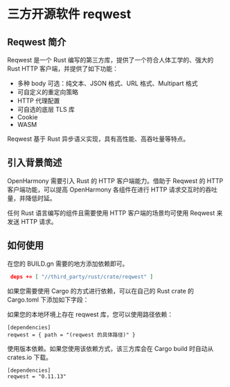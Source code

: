 # 三方开源软件 reqwest

## Reqwest 简介

Reqwest 是一个 Rust 编写的第三方库，提供了一个符合人体工学的、强大的 Rust HTTP 客户端，并提供了如下功能：

- 多种 body 可选：纯文本、JSON 格式、URL 格式、Multipart 格式
- 可自定义的重定向策略
- HTTP 代理配置
- 可自选的底层 TLS 库
- Cookie
- WASM

Reqwest 基于 Rust 异步语义实现，具有高性能、高吞吐量等特点。

## 引入背景简述

OpenHarmony 需要引入 Rust 的 HTTP 客户端能力。借助于 Reqwest 的 HTTP 客户端功能，可以提高 OpenHarmony 各组件在进行 HTTP 请求交互时的吞吐量，并降低时延。

任何 Rust 语言编写的组件且需要使用 HTTP 客户端的场景均可使用 Reqwest 来发送 HTTP 请求。

## 如何使用

在您的 BUILD.gn 需要的地方添加依赖即可。

```json
 deps += [ "//third_party/rust/crate/reqwest" ]
```

如果您需要使用 Cargo 的方式进行依赖，可以在自己的 Rust crate 的 Cargo.toml 下添加如下字段：

如果您的本地环境上存在 reqwest 库，您可以使用路径依赖：
```
[dependencies]
reqwest = { path = "(reqwest 的具体路径)" }
```

使用版本依赖。如果您使用该依赖方式，该三方库会在 Cargo build 时自动从 crates.io 下载。
```
[dependencies]
reqwest = "0.11.13" 
```